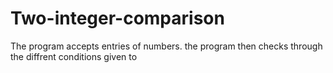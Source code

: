 # Two-integer-comparison

The program accepts entries of numbers.
the program then checks through the diffrent conditions given to 
